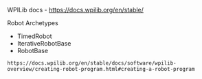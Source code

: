WPILib docs - https://docs.wpilib.org/en/stable/

Robot Archetypes

-   TimedRobot
-   IterativeRobotBase
-   RobotBase

`https://docs.wpilib.org/en/stable/docs/software/wpilib-overview/creating-robot-program.html#creating-a-robot-program`
